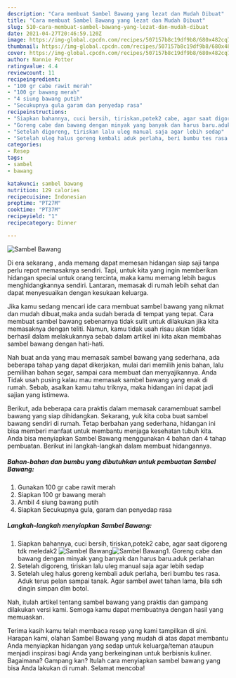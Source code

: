 ```yaml
---
description: "Cara membuat Sambel Bawang yang lezat dan Mudah Dibuat"
title: "Cara membuat Sambel Bawang yang lezat dan Mudah Dibuat"
slug: 510-cara-membuat-sambel-bawang-yang-lezat-dan-mudah-dibuat
date: 2021-04-27T20:46:59.120Z
image: https://img-global.cpcdn.com/recipes/507157b8c19df9b8/680x482cq70/sambel-bawang-foto-resep-utama.jpg
thumbnail: https://img-global.cpcdn.com/recipes/507157b8c19df9b8/680x482cq70/sambel-bawang-foto-resep-utama.jpg
cover: https://img-global.cpcdn.com/recipes/507157b8c19df9b8/680x482cq70/sambel-bawang-foto-resep-utama.jpg
author: Nannie Potter
ratingvalue: 4.4
reviewcount: 11
recipeingredient:
- "100 gr cabe rawit merah"
- "100 gr bawang merah"
- "4 siung bawang putih"
- "Secukupnya gula garam dan penyedap rasa"
recipeinstructions:
- "Siapkan bahannya, cuci bersih, tiriskan,potek2 cabe, agar saat digoreng tdk meledak2"
- "Goreng cabe dan bawang dengan minyak yang banyak dan harus baru.aduk perlahan"
- "Setelah digoreng, tiriskan lalu uleg manual saja agar lebih sedap"
- "Setelah uleg halus goreng kembali aduk perlaha, beri bumbu tes rasa. Aduk terus pelan sampai tanak. Agar sambel awet tahan lama, bila sdh dingin simpan dlm botol."
categories:
- Resep
tags:
- sambel
- bawang

katakunci: sambel bawang 
nutrition: 129 calories
recipecuisine: Indonesian
preptime: "PT27M"
cooktime: "PT37M"
recipeyield: "1"
recipecategory: Dinner

---
```



![Sambel Bawang](https://img-global.cpcdn.com/recipes/507157b8c19df9b8/680x482cq70/sambel-bawang-foto-resep-utama.jpg)

Di era  sekarang , anda memang dapat memesan hidangan siap saji tanpa perlu repot memasaknya sendiri. Tapi, untuk kita yang ingin memberikan hidangan special untuk orang tercinta, maka kamu memang lebih bagus menghidangkannya sendiri. Lantaran, memasak di rumah lebih sehat dan dapat menyesuaikan dengan kesukaan keluarga.

Jika kamu sedang mencari ide cara membuat sambel bawang yang nikmat dan mudah dibuat,maka anda sudah berada di tempat yang tepat. Cara membuat sambel bawang  sebenarnya tidak sulit untuk dilakukan jika kita memasaknya dengan teliti. Namun, kamu tidak usah risau akan tidak berhasil dalam melakukannya 
sebab dalam artikel ini kita akan membahas sambel bawang dengan hati-hati.  



Nah buat anda yang mau memasak sambel bawang yang sederhana, ada beberapa tahap yang dapat dikerjakan, mulai dari memilih jenis bahan, lalu pemilihan bahan segar, sampai cara membuat dan menyajikannya. Anda Tidak usah pusing kalau mau memasak sambel bawang yang enak di rumah. Sebab, asalkan kamu  tahu triknya, maka hidangan ini dapat jadi sajian yang istimewa.

Berikut, ada beberapa cara praktis  dalam memasak caramembuat sambel bawang yang siap dihidangkan. Sekarang, yuk kita coba buat sambel bawang sendiri di rumah. Tetap berbahan yang sederhana, hidangan ini bisa memberi manfaat untuk membantu menjaga kesehatan tubuh kita. Anda bisa menyiapkan Sambel Bawang menggunakan 4 bahan dan 4 tahap pembuatan. Berikut ini langkah-langkah dalam membuat hidangannya.

<!--inarticleads1-->

##### Bahan-bahan dan bumbu yang dibutuhkan untuk pembuatan Sambel Bawang:

1. Gunakan 100 gr cabe rawit merah
1. Siapkan 100 gr bawang merah
1. Ambil 4 siung bawang putih
1. Siapkan Secukupnya gula, garam dan penyedap rasa




<!--inarticleads2-->

##### Langkah-langkah menyiapkan Sambel Bawang:

1. Siapkan bahannya, cuci bersih, tiriskan,potek2 cabe, agar saat digoreng tdk meledak2
<img src="https://img-global.cpcdn.com/steps/105cafdd606354d3/160x128cq70/sambel-bawang-langkah-memasak-1-foto.jpg" alt="Sambel Bawang"><img src="https://img-global.cpcdn.com/steps/e74fc7c7f557998b/160x128cq70/sambel-bawang-langkah-memasak-1-foto.jpg" alt="Sambel Bawang">1. Goreng cabe dan bawang dengan minyak yang banyak dan harus baru.aduk perlahan
1. Setelah digoreng, tiriskan lalu uleg manual saja agar lebih sedap
1. Setelah uleg halus goreng kembali aduk perlaha, beri bumbu tes rasa. Aduk terus pelan sampai tanak. Agar sambel awet tahan lama, bila sdh dingin simpan dlm botol.




Nah, itulah artikel tentang  sambel bawang  yang praktis dan gampang dilakukan versi kami. Semoga kamu dapat membuatnya dengan hasil yang memuaskan. 

Terima kasih kamu telah membaca resep yang kami tampilkan di sini. Harapan kami, olahan  Sambel Bawang yang mudah di atas dapat membantu Anda menyiapkan hidangan yang sedap untuk keluarga/teman ataupun menjadi inspirasi bagi Anda yang berkeinginan untuk berbisnis kuliner. Bagaimana? Gampang kan? Itulah cara menyiapkan sambel bawang yang bisa Anda lakukan di rumah. Selamat mencoba!

